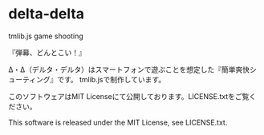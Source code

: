 # delta-delta
tmlib.js game shooting

『弾幕、どんとこい！』

Δ・Δ（デルタ・デルタ）はスマートフォンで遊ぶことを想定した『簡単爽快シューティング』です。
tmlib.jsで制作しています。


このソフトウェアはMIT Licenseにて公開しております。LICENSE.txtをご覧ください。

This software is released under the MIT License, see LICENSE.txt.